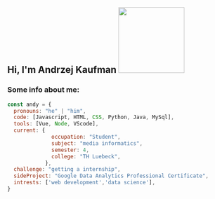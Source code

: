 <h2> Hi, I'm Andrzej Kaufman  <img src="https://media.giphy.com/media/xTiIzJSKB4l7xTouE8/giphy.gif" width="150"></h2>

### Some info about me: 

```javascript
const andy = {
  pronouns: "he" | "him",
  code: [Javascript, HTML, CSS, Python, Java, MySql],
  tools: [Vue, Node, VScode],
  current: {
              occupation: "Student",
              subject: "media informatics",
              semester: 4,
              college: "TH Luebeck",
            },      
  challenge: "getting a internship",
  sideProject: "Google Data Analytics Professional Certificate", 
  intrests: ['web development','data science'],
}
```
